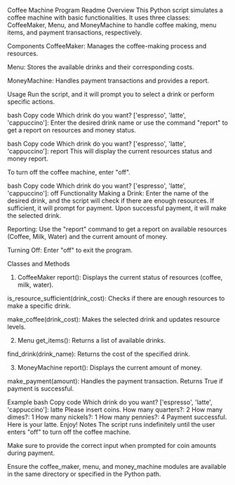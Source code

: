 Coffee Machine Program Readme
Overview
This Python script simulates a coffee machine with basic functionalities. It uses three classes: CoffeeMaker, Menu, and MoneyMachine to handle coffee making, menu items, and payment transactions, respectively.

Components
CoffeeMaker: Manages the coffee-making process and resources.

Menu: Stores the available drinks and their corresponding costs.

MoneyMachine: Handles payment transactions and provides a report.

Usage
Run the script, and it will prompt you to select a drink or perform specific actions.

bash
Copy code
Which drink do you want? ['espresso', 'latte', 'cappuccino']:
Enter the desired drink name or use the command "report" to get a report on resources and money status.

bash
Copy code
Which drink do you want? ['espresso', 'latte', 'cappuccino']: report
This will display the current resources status and money report.

To turn off the coffee machine, enter "off".

bash
Copy code
Which drink do you want? ['espresso', 'latte', 'cappuccino']: off
Functionality
Making a Drink: Enter the name of the desired drink, and the script will check if there are enough resources. If sufficient, it will prompt for payment. Upon successful payment, it will make the selected drink.

Reporting: Use the "report" command to get a report on available resources (Coffee, Milk, Water) and the current amount of money.

Turning Off: Enter "off" to exit the program.

Classes and Methods
1. CoffeeMaker
report(): Displays the current status of resources (coffee, milk, water).

is_resource_sufficient(drink_cost): Checks if there are enough resources to make a specific drink.

make_coffee(drink_cost): Makes the selected drink and updates resource levels.

2. Menu
get_items(): Returns a list of available drinks.

find_drink(drink_name): Returns the cost of the specified drink.

3. MoneyMachine
report(): Displays the current amount of money.

make_payment(amount): Handles the payment transaction. Returns True if payment is successful.

Example
bash
Copy code
Which drink do you want? ['espresso', 'latte', 'cappuccino']: latte
Please insert coins.
How many quarters?: 2
How many dimes?: 1
How many nickels?: 1
How many pennies?: 4
Payment successful. Here is your latte. Enjoy!
Notes
The script runs indefinitely until the user enters "off" to turn off the coffee machine.

Make sure to provide the correct input when prompted for coin amounts during payment.

Ensure the coffee_maker, menu, and money_machine modules are available in the same directory or specified in the Python path.